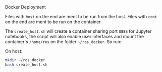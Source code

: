 Docker Deployment

Files with `host` on the end are ment to be run from the host.
Files with `cont` on the end are ment to be run on the container.

The `create_host.sh` will create a container sharing port `8888` for Jupyter notebooks, the script will also enable user interfaces and mount the container's `/home/ros` on the folder `~/ros_docker`. So run:

On host:
```bash
mkdir ~/ros_docker
bash create_host.sh
```